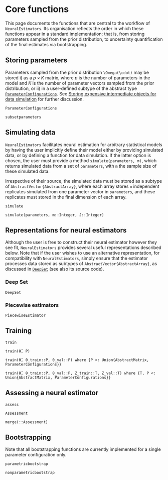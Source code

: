 # Core functions

This page documents the functions that are central to the workflow of `NeuralEstimators`. Its organisation reflects the order in which these functions appear in a standard implementation; that is, from storing parameters sampled from the prior distribution, to uncertainty quantification of the final estimates via bootstrapping.


## Storing parameters

Parameters sampled from the prior distribution ``\Omega(\cdot)`` may be stored i) as a $p \times K$ matrix, where $p$ is the number of parameters in the model and $K$ is the number of parameter vectors sampled from the prior distribution, or ii) in a user-defined subtype of the abstract type [`ParameterConfigurations`](@ref). See [Storing expensive intermediate objects for data simulation](@ref) for further discussion.   

```@docs
ParameterConfigurations

subsetparameters
```

## Simulating data

`NeuralEstimators` facilitates neural estimation for arbitrary statistical models by having the user implicitly define their model either by providing simulated data, or by defining a function for data simulation. If the latter option is chosen, the user must provide a method `simulate(parameters, m)`, which returns simulated data from a set of `parameters`, with `m` the sample size of these simulated data.

Irrespective of their source, the simulated data must be stored as a subtype of `AbstractVector{AbstractArray}`, where each array stores `m` independent replicates simulated from one parameter vector in `parameters`, and these replicates must stored in the final dimension of each array.

```@docs
simulate

simulate(parameters, m::Integer, J::Integer)
```

## Representations for neural estimators

Although the user is free to construct their neural estimator however they see fit, `NeuralEstimators` provides several useful representations described below. Note that if the user wishes to use an alternative representation, for compatibility with `NeuralEstimators`, simply ensure that the estimator processes data stored as subtypes of `AbstractVector{AbstractArray}`, as discussed in [`DeepSet`](@ref) (see also its source code).

### Deep Set

```@docs
DeepSet
```

### Piecewise estimators

```@docs
PiecewiseEstimator
```


## Training

```@docs
train

train(θ̂, P)

train(θ̂, θ_train::P, θ_val::P) where {P <: Union{AbstractMatrix, ParameterConfigurations}}

train(θ̂, θ_train::P, θ_val::P, Z_train::T, Z_val::T) where {T, P <: Union{AbstractMatrix, ParameterConfigurations}}
```

## Assessing a neural estimator

```@docs
assess

Assessment

merge(::Assessment)
```

## Bootstrapping

Note that all bootstrapping functions are currently implemented for a single parameter configuration only.

```@docs
parametricbootstrap

nonparametricbootstrap
```
